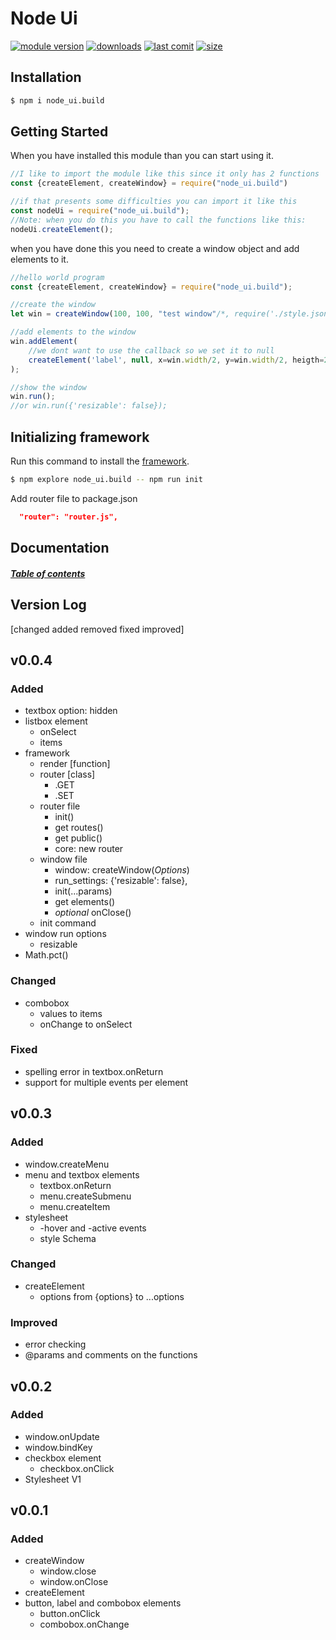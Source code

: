 # Node Ui
[![module version](https://img.shields.io/npm/v/node_ui.build)](#version-log)
[![downloads](https://img.shields.io/npm/dm/node_ui.build)](https://www.npmjs.com/package/node_ui.build)
[![last comit](https://img.shields.io/github/last-commit/RickLugtigheid/Node-Ui)](https://github.com/RickLugtigheid/Node-Ui/commits/master)
[![size](https://img.shields.io/github/repo-size/RickLugtigheid/Node-Ui)]()


## Installation

```bash
$ npm i node_ui.build
```

## Getting Started
When you have installed this module than you can start using it.
```js
//I like to import the module like this since it only has 2 functions
const {createElement, createWindow} = require("node_ui.build")

//if that presents some difficulties you can import it like this
const nodeUi = require("node_ui.build");
//Note: when you do this you have to call the functions like this:
nodeUi.createElement();
```
when you have done this you need to create a window object and add elements to it.
```js
//hello world program
const {createElement, createWindow} = require("node_ui.build");

//create the window
let win = createWindow(100, 100, "test window"/*, require('./style.json')*/);

//add elements to the window
win.addElement(
    //we dont want to use the callback so we set it to null
    createElement('label', null, x=win.width/2, y=win.width/2, heigth=2, width=8, text="Hello world")
);

//show the window
win.run();
//or win.run({'resizable': false});
```

## Initializing framework
Run this command to install the [framework](https://github.com/RickLugtigheid/Node-Ui/wiki).
```bash
$ npm explore node_ui.build -- npm run init
```
Add router file to package.json
```json
  "router": "router.js",
```

## Documentation
##### [Table of contents](https://github.com/RickLugtigheid/Node-Ui/wiki)


## Version Log
[changed added removed fixed improved]

## v0.0.4

### Added
- textbox option: hidden
- listbox element
    - onSelect
    - items
- framework
    - render [function]
    - router [class]
        - .GET
        - .SET
    - router file
        - init()
        - get routes()
        - get public()
        - core: new router
    - window file
        - window: createWindow(*Options*)
        - run_settings: {'resizable': false},
        - init(...params)
        - get elements()
        - *optional* onClose()
    - init command
- window run options
    - resizable
- Math.pct()

### Changed
- combobox
    - values to items
    - onChange to onSelect

### Fixed
- spelling error in textbox.onReturn
- support for multiple events per element

## v0.0.3

### Added
- window.createMenu
- menu and textbox elements
    - textbox.onReturn
    - menu.createSubmenu
    - menu.createItem
- stylesheet
    - -hover and -active events
    - style Schema

### Changed
- createElement
    - options from {options} to ...options

### Improved
- error checking
- @params and comments on the functions

## v0.0.2

### Added
- window.onUpdate
- window.bindKey
- checkbox element
    - checkbox.onClick
- Stylesheet V1

## v0.0.1

### Added
- createWindow
    - window.close
    - window.onClose
- createElement
- button, label and combobox elements
    - button.onClick
    - combobox.onChange